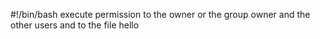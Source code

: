 #!/bin/bash
execute permission to the owner or the group owner and the other users and to the file hello

